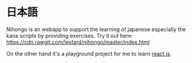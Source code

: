 # 日本語

Nihongo is an webapp to support the learning of japanese especially the kana scripts by providing exercises. 
Try it out here: https://cdn.rawgit.com/lestard/nihongo/master/index.html

On the other hand it's a playground project for me to learn [react.js](https://facebook.github.io/react/).
